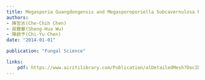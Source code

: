 ```yaml
---
title: Megasporia Guangdongensis and Megasporoporiella Subcavernulosa Newly Recorded from Taiwan
authors:
- 陳哲志(Che-Chih Chen)
- 吳聲華(Sheng-Hua Wu)
- 陳啟予(Chi-Yu Chen)
date: "2014-01-01"

publication: "Fungal Science"

links:
    pdf: https://www.airitilibrary.com/Publication/alDetailedMesh?DocID=10132732-201412-201501280022-201501280022-28-32
---
```

